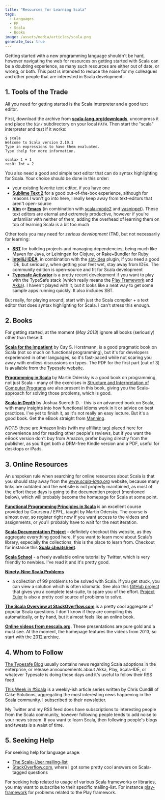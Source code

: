 ```yaml
---
title: "Resources for Learning Scala"
tags:
  - Languages
  - FP
  - Scala
  - Books
image: /assets/media/articles/scala.png
generate_toc: true
---
```


<p class="intro">
  Getting started with a new programming language shouldn't be hard,
  however navigating the web for resources on getting started with Scala
  can be a doubting experience, as many such resources are either out of
  date, or wrong, or both. This post is intended to reduce the noise for
  my colleagues and other people that are interested in Scala
  development.
</p>

<!-- read more -->

## 1. Tools of the Trade

All you need for getting started is the Scala interpreter and a good
text editor.

First, download the archive from
**[scala-lang.org/downloads](http://www.scala-lang.org/downloads)**,
uncompress it and place the `bin/` subdirectory on your local
`PATH`. Then start the "scala" interpreter and test if it works:

```
$ scala
Welcome to Scala version 2.10.1
Type in expressions to have them evaluated.
Type :help for more information.

scala> 1 + 1
res0: Int = 2
```

You also need a good and simple text editor that can do syntax
highlighting for Scala. Your choice should be done in this order:

* your existing favorite text editor, if you have one
* **[Sublime Text 2](https://www.sublimetext.com/)** for a good
  out-of-the-box experience, although for reasons I won't go into
  here, I really keep away from text-editors that aren't open-source
* **[Vim](http://www.vim.org/)** or
  **[Emacs](http://www.gnu.org/software/emacs/)** (in combination with
  [scala-mode2](https://github.com/hvesalai/scala-mode2) and
  [yasnippet](https://github.com/capitaomorte/yasnippet)). These text
  editors are eternal and extremely productive, however if you're unfamiliar with neither of
  them, adding the overhead of learning them on top of learning Scala
  is a bit too much

Other tools you may need for *serious development* (TM), but not
necessarily for learning:

* **[SBT](http://www.scala-sbt.org/)** for building projects and
  managing dependencies, being much like Maven for Java, or Leiningen
  for Clojure, or Rake+Bundler for Ruby
* **[IntelliJ IDEA](http://www.jetbrains.com/idea/)**, in combination
  with the [sbt-idea](https://github.com/mpeltonen/sbt-idea) plugin,
  if you need a good IDE, but seriously, when getting your feet wet,
  stay away from IDEs. The community edition is open-source and fit
  for Scala development
* **[Typesafe Activator](http://typesafe.com/platform/getstarted)** is a
  pretty recent development if you want to play with the TypeSafe stack
  (which really means the
  [Play Framework](http://www.playframework.com/) and
  [Akka](http://akka.io/)). I haven't played with it, but it looks like
  a neat way to get some sample apps running quickly. It also includes SBT.

But really, for playing around, start with just the Scala compiler + a
text editor that does syntax highlighting for Scala. I can't stress
this enough.

## 2. Books

For getting started, at the moment (*May 2013*) ignore all books
(seriously) other than these 3:

<a href="http://www.amazon.com/gp/product/0321774094/ref=as_li_ss_il?ie=UTF8&camp=1789&creative=390957&creativeASIN=0321774094&linkCode=as2&tag=bionicspirit-20"><b>Scala for the Impatient</b></a>
by Cay S. Horstmann, is a good pragmatic book on Scala (not so much on
functional programming), but it's for developers experienced in other
languages, so it's fast-paced while not scaring you away with endless
discussions on types. The PDF for the first part (out of 3) is
available from the
[Typesafe website](http://typesafe.com/resources/free-books).

<div class="clear"></div>

<a href="http://www.amazon.com/gp/product/B004Z1FTXS/ref=as_li_ss_il?ie=UTF8&camp=1789&creative=390957&creativeASIN=B004Z1FTXS&linkCode=as2&tag=bionicspirit-20"><b>Programming in Scala</b></a>
by Martin Odersky is a good book on programming, not just Scala - many
of the exercises in
[Structure and Interpretation of Computer Programs](http://mitpress.mit.edu/sicp/)
are also present in this book, giving you the Scala-approach for
solving those problems, which is good.

<div class="clear"></div>

<a href="http://www.amazon.com/gp/product/1935182706/ref=as_li_ss_il?ie=UTF8&camp=1789&creative=390957&creativeASIN=1935182706&linkCode=as2&tag=bionicspirit-20"><b>Scala in Depth</b></a>
by Joshua Suereth D. - this is an advanced book on Scala, with many
insights into how functional idioms work in it or advice on best practices. I've yet to finish it,
as it's not really an easy lecture. But it's a good book. Get
the eBook straight from [Manning](http://www.manning.com/suereth/).

<div class="clear"></div>

*NOTE:* these are Amazon links (with my affiliate tag) placed here for
convenience and for reading other people's reviews, but if you want
the eBook version don't buy from Amazon, prefer buying directly from
the publisher, as you'll get both a DRM-free Kindle version and a PDF,
useful for desktops or iPads.

## 3. Online Resources

An unspoken rule when searching for online resources about Scala is
that you should stay away from the *www.scala-lang.org* website,
because many links are outdated and the website is not properly
maintained, as most of the effort these days is going to the
documention project (mentioned below), which will probably become the
homepage for Scala at some point.

**[Functional Programming Principles in Scala](https://www.coursera.org/course/progfun)**
is an excellent course provided by Coursera / EPFL, taught by Martin
Odersky. The course is almost over, so register right now if you want
access to the videos and assignments, or you'll probably have to wait
for the next iteration.

**[Scala Documentation Project](http://docs.scala-lang.org/)** -
definitely checkout this website, as they aggregate everything good
here. If you want to learn more about Scala's library, especially the
collections, this is the place to learn from. Checkout for instance
this **[Scala cheatsheet](http://docs.scala-lang.org/cheatsheets/)**.

**[Scala School](http://twitter.github.com/scala_school/)** - a freely
available online tutorial by Twitter, which is very friendly to
newbies. I've read it and it's pretty good.

**[Ninety-Nine Scala Problems](http://aperiodic.net/phil/scala/s-99/)**
- a collection of 99 problems to be solved with Scala. If you get
stuck, you can view a solution which is often idiomatic. See also this
[GitHub project](https://github.com/etorreborre/s99) that gives you a
complete test-suite, to spare you of the
effort. [Project Euler](http://projecteuler.net/) is also a pretty
cool source of problems to solve.

**[The Scala Overview at StackOverflow.com](http://stackoverflow.com/tags/scala/info)**
is a pretty cool aggregate of popular Scala questions. I don't know if
they are compiling this automatically, or by hand, but it almost feels
like an online book.

**[Online videos from nescala.org](http://nescala.org/)**. These
presentations are pure gold and a must see. At the moment, the
homepage features the videos from 2013, so start with the
[2012 archive](http://nescala.org/2012).

## 4. Whom to Follow

[The Typesafe Blog](http://typesafe.com/blog) usually contains news
regarding Scala adoptions in the enterprise, or release announcements
about Akka, Play, Scala-IDE, or whatever Typesafe is doing these days
and it's useful to follow their RSS feed.

[This Week in #Scala](http://www.cakesolutions.net/teamblogs/) is a
weekly-ish article series written by Chris Cundill of Cake Solutions,
aggregating the most interesting news happening in the Scala
community. I subscribed to their newsletter.

My Twitter and my RSS feed does have subscriptions to interesting
people from the Scala community, however following people tends to add
noise to your news stream. If you want to learn Scala, then following
people's blogs and tweats is a waist of time.

## 5. Seeking Help

For seeking help for language usage:

* [The Scala-User mailing-list](https://groups.google.com/forum/?fromgroups=#!forum/scala-user)
* [StackOverflow.com](http://stackoverflow.com/questions/tagged/scala),
  where I got some pretty cool answers on Scala-tagged questions

For seeking help related to usage of various Scala frameworks or
libraries, you may want to subscribe to their specific
mailing-list. For instance
[play-framework](https://groups.google.com/forum/?fromgroups=#!forum/play-framework)
for problems related to the Play framework.

